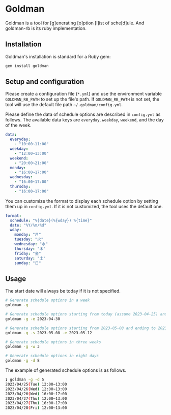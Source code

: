 # Goldman

Goldman is a tool for [g]enerating [o]ption [l]ist of sche[d]ule. And goldman-rb is its ruby
implementation.

## Installation

Goldman's installation is standard for a Ruby gem:

```sh
gem install goldman
```

## Setup and configuration
Please create a configuration file (`*.yml`) and use the environment variable `GOLDMAN_RB_PATH` to set up the file's path.
If `GOLDMAN_RB_PATH` is not set, the tool will use the default file path `~/.goldman/config.yml`.

Please define the data of schedule options are described in `config.yml` as follows.
The available data keys are `everyday`, `weekday`, `weekend`, and the day of the week.

```yml:config.yml
data:
  everyday:
    - "10:00~11:00"
  weekday:
    - "12:00~13:00"
  weekend:
    - "20:00~21:00"
  monday: 
    - "16:00~17:00"
  wednesday:
    - "16:00~17:00"
  thursday:
    - "16:00~17:00"
```

You can customize the format to display each schedule option by setting them up in `config.yml`. If it is not customized, the tool uses the default one.

```yml:config.yml
format:
  schedule: "%{date}(%{wday}) %{time}"
  date: "%Y/%m/%d"
  wday:
    monday: "月"
    tuesday: "火"
    wednesday: "水"
    thursday: "木"
    friday: "金"
    saturday: "土"
    sunday: "日"
```

## Usage
The start date will always be today if it is not specified.

```sh
# Generate schedule options in a week
goldman -g

# Generate schedule options starting from today (assume 2023-04-25) and ending to 2023-04-30
goldman -g -e 2023-04-30

# Generate schedule options starting from 2023-05-08 and ending to 2023-04-30
goldman -g -s 2023-05-08 -e 2023-05-12

# Generate schedule options in three weeks
goldman -g -w 3

# Generate schedule options in eight days
goldman -g -d 8
```

The example of generated schedule options is as follows.

```sh
❯ goldman -g -d 5
2023/04/25(Tue) 12:00~13:00
2023/04/26(Wed) 12:00~13:00
2023/04/26(Wed) 16:00~17:00
2023/04/27(Thu) 12:00~13:00
2023/04/27(Thu) 16:00~17:00
2023/04/28(Fri) 12:00~13:00
```
